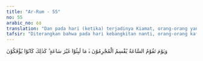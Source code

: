 ```yaml
---
title: "Ar-Rum - 55"
no: 55
arabic_no: ٥٥
translation: "Dan pada hari (ketika) terjadinya Kiamat, orang-orang yang berdosa bersumpah, bahwa mereka berdiam (dalam kubur) hanya sesaat (saja). Begitulah dahulu mereka dipalingkan (dari kebenaran). "
tafsir: "Diterangkan bahwa pada hari kebangkitan nanti, orang-orang kafir menyatakan kepada Allah bahwa hidup yang telah mereka lalui di dunia amat singkat. Mereka meminta untuk dikembalikan ke dunia dan berjanji akan memperbaiki amal mereka. Hal itu mereka sampaikan kepada Allah dengan bersumpah. Dengan demikian, kebiasaan berbohong mereka sewaktu di dunia masih mereka bawa ke akhirat. Pernyataan dan janji mereka itu hanyalah helah (alasan) mereka untuk menghindari hukuman Allah. Bila mereka dikembalikan lagi ke dunia, mereka pasti akan kembali kafir dan berbuat jahat sebagaimana dinyatakan ayat berikut:\n\nTetapi (sebenarnya) bagi mereka telah nyata kejahatan yang mereka sembunyikan dahulu. Seandainya mereka dikembalikan ke dunia, tentu mereka akan mengulang kembali apa yang telah dilarang mengerjakannya. Mereka itu sungguh pendusta. (al-An'am/6: 28)\n\nMereka sesungguhnya telah diberi kesempatan yang cukup di dunia untuk melakukan yang seharusnya, tetapi mereka lalai, tergoda setan, dan berbuat jahat. Itu mereka akui sebagaimana dilukiskan ayat berikut:\n\nDan (ingatlah) pada hari (ketika) Allah mengumpulkan mereka, (mereka merasa) seakan-akan tidak pernah berdiam (di dunia) kecuali sesaat saja pada siang hari, (pada waktu) mereka saling berkenalan. Sungguh rugi orang yang mendustakan pertemuan mereka dengan Allah dan mereka tidak mendapat petunjuk. (Yunus/10: 45)\n\nOleh karena itu, singkatnya waktu hidup di dunia dalam perasaan orang kafir itu hanyalah alasan yang dibuat-buat. Sebenarnya mereka takut masuk neraka , sehingga mereka mencari berbagai macam helah atau tipu daya."
---
```

وَيَوْمَ تَقُوْمُ السَّاعَةُ يُقْسِمُ الْمُجْرِمُوْنَ ەۙ مَا لَبِثُوْا غَيْرَ سَاعَةٍ ۗ كَذٰلِكَ كَانُوْا يُؤْفَكُوْنَ